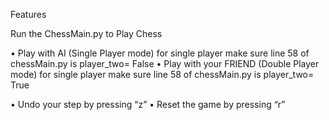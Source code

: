 Features

Run the ChessMain.py to Play Chess

•	Play with AI (Single Player mode)
            for single player make sure line 58 of chessMain.py is player_two= False
•	Play with your FRIEND (Double Player mode)
            for single player make sure line 58 of chessMain.py is player_two= True

•	Undo your step by pressing “z”
•	Reset the game by pressing  “r”
